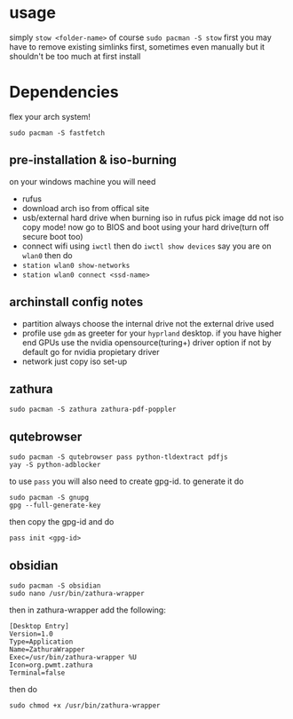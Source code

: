 # usage
simply `stow <folder-name>` of course `sudo pacman -S stow` first
you may have to remove existing simlinks first, sometimes even manually but it shouldn't be too much at first install
# Dependencies
flex your arch system!
```
sudo pacman -S fastfetch
```
## pre-installation & iso-burning
on your windows machine you will need
- rufus
- download arch iso from offical site
- usb/external hard drive
when burning iso in rufus pick image dd not iso copy mode! now go to BIOS and boot using your hard drive(turn off secure boot too)
- connect wifi using `iwctl` then do `iwctl show devices` say you are on `wlan0` then do
- `station wlan0 show-networks`
- `station wlan0 connect <ssd-name>`
  
## archinstall config notes
- partition
always choose the internal drive not the external drive used
- profile
use `gdm` as greeter for your `hyprland` desktop. if you have higher end GPUs use the nvidia opensource(turing+) driver option if not by default go for nvidia propietary driver
- network
just copy iso set-up
## zathura
```
sudo pacman -S zathura zathura-pdf-poppler
```
## qutebrowser
```
sudo pacman -S qutebrowser pass python-tldextract pdfjs
yay -S python-adblocker
```
to use `pass` you will also need to create gpg-id. to generate it do
```
sudo pacman -S gnupg
gpg --full-generate-key
```
then copy the gpg-id and do
```
pass init <gpg-id>
```
## obsidian
```
sudo pacman -S obsidian
sudo nano /usr/bin/zathura-wrapper
```
then in zathura-wrapper add the following:
```
[Desktop Entry]
Version=1.0
Type=Application
Name=ZathuraWrapper
Exec=/usr/bin/zathura-wrapper %U
Icon=org.pwmt.zathura
Terminal=false
```
then do
```
sudo chmod +x /usr/bin/zathura-wrapper
```
